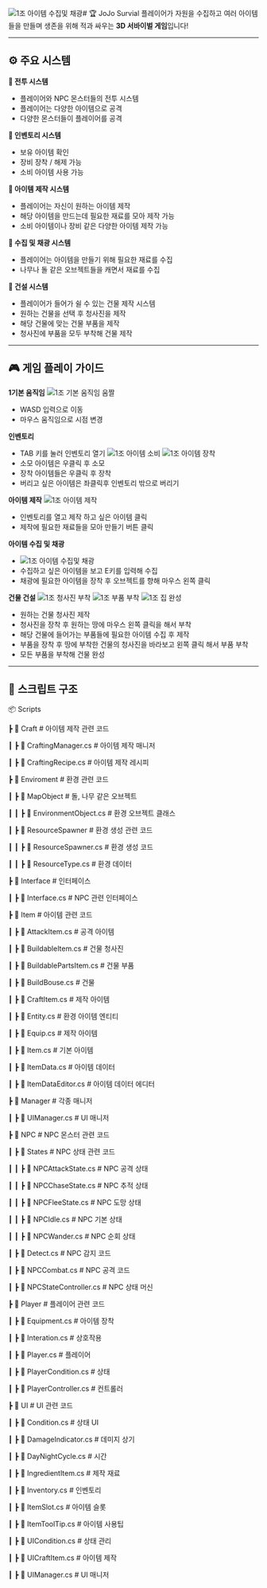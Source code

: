 ![1조 아이템 수집및 채광](https://github.com/user-attachments/assets/32273ed8-ea9b-4c26-b87c-99b72e0b9a81)# 🏆 JoJo Survial
플레이어가 자원을 수집하고 여러 아이템들을 만들며 생존을 위해 적과 싸우는 **3D 서바이벌 게임**입니다!

---

## ⚙ 주요 시스템
**🏹 전투 시스템**
- 플레이어와 NPC 몬스터들의 전투 시스템 
- 플레이어는 다양한 아이템으로 공격
- 다양한 몬스터들이 플레이어를 공격

**🎁 인벤토리 시스템**
- 보유 아이템 확인
- 장비 장착 / 해제 가능
- 소비 아이템 사용 가능

**🛒 아이템 제작 시스템**
- 플레이어는 자신이 원하는 아이템 제작
- 해당 아이템을 만드는데 필요한 재료를 모아 제작 가능 
- 소비 아이템이나 장비 같은 다양한 아이템 제작 가능

**🍎 수집 및 채광 시스템**
- 플레이어는 아이템을 만들기 위해 필요한 재료를 수집
- 나무나 돌 같은 오브젝트들을 캐면서 재료를 수집

 **🏰 건설 시스템**
- 플레이어가 들어가 쉴 수 있는 건물 제작 시스템
- 원하는 건물을 선택 후 청사진을 제작
- 해당 건물에 맞는 건물 부품을 제작
- 청사진에 부품을 모두 부착해 건물 제작

---

## 🎮 게임 플레이 가이드
**1기본 움직임**
![1조 기본 움직임 움짤](https://github.com/user-attachments/assets/428f5cba-773d-49c5-9128-4f6347191070)
- WASD 입력으로 이동
- 마우스 움직임으로 시점 변경

 **인벤토리**
- TAB 키를 눌러 인벤토리 열기
![1조 아이템 소비](https://github.com/user-attachments/assets/8a91987b-2855-444b-8199-d496debc4fbf)
![1조 아이템 장착](https://github.com/user-attachments/assets/211782f4-74b8-4415-8554-61fa546a17d3)
- 소모 아이템은 우클릭 후 소모
- 장착 아이템들은 우클릭 후 장착
- 버리고 싶은 아이템은 좌클릭후 인벤토리 밖으로 버리기

**아이템 제작**
![1조 아이템 제작](https://github.com/user-attachments/assets/b5d306a6-64dc-4b74-ac6f-a617262075de)
- 인벤토리를 열고 제작 하고 싶은 아이템 클릭
- 제작에 필요한 재료들을 모아 만들기 버튼 클릭

**아이템 수집 및 채광**
- ![1조 아이템 수집및 채광](https://github.com/user-attachments/assets/5e12361c-3931-4c6d-8376-6baf3f10ade0)
- 수집하고 싶은 아이템을 보고 E키를 입력해 수집
- 채광에 필요한 아이템을 장착 후 오브젝트를 향해 마우스 왼쪽 클릭
  
**건물 건설**
![1조 청사진 부착](https://github.com/user-attachments/assets/164053ec-209e-4050-9f4d-bbd5559e9694)
![1조 부품 부착](https://github.com/user-attachments/assets/598bab3a-5e1c-4c5b-a286-4c546f3e96b6)
![1조 집 완성](https://github.com/user-attachments/assets/d171556d-31e4-4151-8050-b36921932ef8)
- 원하는 건물 청사진 제작
- 청사진을 장착 후 원하는 땅에 마우스 왼쪽 클릭을 해서 부착
- 해당 건물에 들어가는 부품들에 필요한 아이템 수집 후 제작
- 부품을 장착 후 땅에 부착한 건물의 청사진을 바라보고 왼쪽 클릭 해서 부품 부착
- 모든 부품을 부착해 건물 완성

---

## 📂 스크립트 구조
📦 Scripts

 ┣ 📂 Craft          # 아이템 제작 관련 코드

 ┃ ┣ 📜 CraftingManager.cs        # 아이템 제작 매니저

 ┃ ┣ 📜 CraftingRecipe.cs           # 아이템 제작 레시피
 
 ┣ 📂 Enviroment                 # 환경 관련 코드

 ┃ ┣ 📂 MapObject                # 돌, 나무 같은 오브젝트

 ┃ ┃ ┣ 📜 EnvironmentObject.cs             # 환경 오브젝트 클래스

 ┃ ┣ 📂 ResourceSpawner               # 환경 생성 관련 코드

 ┃ ┃ ┣ 📜 ResourceSpawner.cs      # 환경 생성 코드
 
 ┃ ┃ ┣ 📜 ResourceType.cs      # 환경 데이터

 ┣ 📂 Interface            # 인터페이스

 ┃ ┣ 📜 Interface.cs             # NPC 관련 인터페이스

 ┣ 📂 Item    # 아이템 관련 코드

 ┃ ┣ 📜 AttackItem.cs     # 공격 아이템 
 
 ┃ ┣ 📜 BuildableItem.cs     # 건물 청사진

 ┃ ┣ 📜 BuildablePartsItem.cs      # 건물 부품

 ┃ ┣ 📜 BuildBouse.cs   # 건물

 ┃ ┣ 📜 CraftItem.cs        # 제작 아이템

 ┃ ┣ 📜 Entity.cs  # 환경 아이템 엔티티

 ┃ ┣ 📜 Equip.cs        # 제작 아이템

 ┃ ┣ 📜 Item.cs        # 기본 아이템

 ┃ ┣ 📜 ItemData.cs        # 아이템 데이터 
 
 ┃ ┣ 📜 ItemDataEditor.cs        # 아이템 데이터 에디터

 ┣ 📂 Manager    # 각종 매니저

 ┃ ┣ 📜 UIManager.cs        # UI 매니저

 ┣ 📂 NPC    # NPC 몬스터 관련 코드 
 
 ┃ ┣ 📂 States    # NPC 상태 관련 코드
  
 ┃ ┃ ┣ 📜 NPCAttackState.cs        # NPC 공격 상태 

 ┃ ┃ ┣ 📜 NPCChaseState.cs        # NPC 추적 상태 

 ┃ ┃ ┣ 📜 NPCFleeState.cs        # NPC 도망 상태 

 ┃ ┃ ┣ 📜 NPCIdle.cs        # NPC 기본 상태 

 ┃ ┃ ┣ 📜 NPCWander.cs        # NPC 순회 상태 

 ┃ ┣ 📜 Detect.cs        # NPC 감지 코드

 ┃ ┣ 📜 NPCCombat.cs        # NPC 공격 코드

 ┃ ┣ 📜 NPCStateController.cs        # NPC 상태 머신
 
 ┣ 📂 Player    # 플레이어 관련 코드 
 
 ┃ ┣ 📜 Equipment.cs        # 아이템 장착

 ┃ ┣ 📜 Interation.cs  # 상호작용 
 
 ┃ ┣ 📜 Player.cs        # 플레이어

 ┃ ┣ 📜 PlayerCondition.cs        # 상태

 ┃ ┣ 📜 PlayerController.cs        # 컨트롤러

 ┣ 📂 UI    # UI 관련 코드
 
 ┃ ┣ 📜 Condition.cs        # 상태 UI

 ┃ ┣ 📜 DamageIndicator.cs  # 데미지 상기
 
 ┃ ┣ 📜 DayNightCycle.cs        # 시간 

 ┃ ┣ 📜 IngredientItem.cs        # 제작 재료

 ┃ ┣ 📜 Inventory.cs        # 인벤토리

 ┃ ┣ 📜 ItemSlot.cs        # 아이템 슬롯

 ┃ ┣ 📜 ItemToolTip.cs  # 아이템 사용팁
 
 ┃ ┣ 📜 UICondition.cs        # 상태 관리

 ┃ ┣ 📜 UICraftItem.cs        # 아이템 제작 

 ┃ ┣ 📜 UIManager.cs        # UI 매니저

